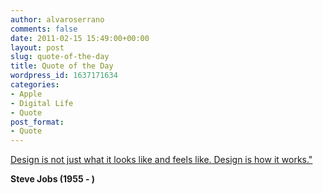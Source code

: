 ```yaml
---
author: alvaroserrano
comments: false
date: 2011-02-15 15:49:00+00:00
layout: post
slug: quote-of-the-day
title: Quote of the Day
wordpress_id: 1637171634
categories:
- Apple
- Digital Life
- Quote
post_format:
- Quote
---
```


[Design is not just what it looks like and feels like. Design is how it works."](http://www.brainyquote.com/quotes/authors/s/steve_jobs.html)

**Steve Jobs (1955 - )**
